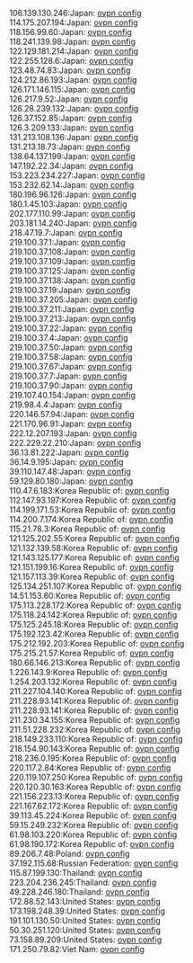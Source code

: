 106.139.130.246:Japan: [ovpn config](vpn/106_139_130_246.ovpn)  
114.175.207.194:Japan: [ovpn config](vpn/114_175_207_194.ovpn)  
118.156.99.60:Japan: [ovpn config](vpn/118_156_99_60.ovpn)  
118.241.139.98:Japan: [ovpn config](vpn/118_241_139_98.ovpn)  
122.129.181.214:Japan: [ovpn config](vpn/122_129_181_214.ovpn)  
122.255.128.6:Japan: [ovpn config](vpn/122_255_128_6.ovpn)  
123.48.74.83:Japan: [ovpn config](vpn/123_48_74_83.ovpn)  
124.212.86.193:Japan: [ovpn config](vpn/124_212_86_193.ovpn)  
126.171.146.115:Japan: [ovpn config](vpn/126_171_146_115.ovpn)  
126.217.9.52:Japan: [ovpn config](vpn/126_217_9_52.ovpn)  
126.28.239.132:Japan: [ovpn config](vpn/126_28_239_132.ovpn)  
126.37.152.85:Japan: [ovpn config](vpn/126_37_152_85.ovpn)  
126.3.209.133:Japan: [ovpn config](vpn/126_3_209_133.ovpn)  
131.213.108.136:Japan: [ovpn config](vpn/131_213_108_136.ovpn)  
131.213.18.73:Japan: [ovpn config](vpn/131_213_18_73.ovpn)  
138.64.137.199:Japan: [ovpn config](vpn/138_64_137_199.ovpn)  
147.192.22.34:Japan: [ovpn config](vpn/147_192_22_34.ovpn)  
153.223.234.227:Japan: [ovpn config](vpn/153_223_234_227.ovpn)  
153.232.62.14:Japan: [ovpn config](vpn/153_232_62_14.ovpn)  
180.196.96.126:Japan: [ovpn config](vpn/180_196_96_126.ovpn)  
180.1.45.103:Japan: [ovpn config](vpn/180_1_45_103.ovpn)  
202.177.110.99:Japan: [ovpn config](vpn/202_177_110_99.ovpn)  
203.181.14.240:Japan: [ovpn config](vpn/203_181_14_240.ovpn)  
218.47.19.7:Japan: [ovpn config](vpn/218_47_19_7.ovpn)  
219.100.37.1:Japan: [ovpn config](vpn/219_100_37_1.ovpn)  
219.100.37.108:Japan: [ovpn config](vpn/219_100_37_108.ovpn)  
219.100.37.109:Japan: [ovpn config](vpn/219_100_37_109.ovpn)  
219.100.37.125:Japan: [ovpn config](vpn/219_100_37_125.ovpn)  
219.100.37.138:Japan: [ovpn config](vpn/219_100_37_138.ovpn)  
219.100.37.19:Japan: [ovpn config](vpn/219_100_37_19.ovpn)  
219.100.37.205:Japan: [ovpn config](vpn/219_100_37_205.ovpn)  
219.100.37.211:Japan: [ovpn config](vpn/219_100_37_211.ovpn)  
219.100.37.213:Japan: [ovpn config](vpn/219_100_37_213.ovpn)  
219.100.37.22:Japan: [ovpn config](vpn/219_100_37_22.ovpn)  
219.100.37.4:Japan: [ovpn config](vpn/219_100_37_4.ovpn)  
219.100.37.50:Japan: [ovpn config](vpn/219_100_37_50.ovpn)  
219.100.37.58:Japan: [ovpn config](vpn/219_100_37_58.ovpn)  
219.100.37.67:Japan: [ovpn config](vpn/219_100_37_67.ovpn)  
219.100.37.7:Japan: [ovpn config](vpn/219_100_37_7.ovpn)  
219.100.37.90:Japan: [ovpn config](vpn/219_100_37_90.ovpn)  
219.107.40.154:Japan: [ovpn config](vpn/219_107_40_154.ovpn)  
219.98.4.4:Japan: [ovpn config](vpn/219_98_4_4.ovpn)  
220.146.57.94:Japan: [ovpn config](vpn/220_146_57_94.ovpn)  
221.170.96.91:Japan: [ovpn config](vpn/221_170_96_91.ovpn)  
222.12.207.193:Japan: [ovpn config](vpn/222_12_207_193.ovpn)  
222.229.22.210:Japan: [ovpn config](vpn/222_229_22_210.ovpn)  
36.13.81.222:Japan: [ovpn config](vpn/36_13_81_222.ovpn)  
36.14.9.195:Japan: [ovpn config](vpn/36_14_9_195.ovpn)  
39.110.147.48:Japan: [ovpn config](vpn/39_110_147_48.ovpn)  
59.129.80.180:Japan: [ovpn config](vpn/59_129_80_180.ovpn)  
110.47.6.183:Korea Republic of: [ovpn config](vpn/110_47_6_183.ovpn)  
112.147.93.197:Korea Republic of: [ovpn config](vpn/112_147_93_197.ovpn)  
114.199.171.53:Korea Republic of: [ovpn config](vpn/114_199_171_53.ovpn)  
114.200.7.174:Korea Republic of: [ovpn config](vpn/114_200_7_174.ovpn)  
115.21.78.3:Korea Republic of: [ovpn config](vpn/115_21_78_3.ovpn)  
121.125.202.55:Korea Republic of: [ovpn config](vpn/121_125_202_55.ovpn)  
121.132.139.58:Korea Republic of: [ovpn config](vpn/121_132_139_58.ovpn)  
121.143.125.177:Korea Republic of: [ovpn config](vpn/121_143_125_177.ovpn)  
121.151.199.16:Korea Republic of: [ovpn config](vpn/121_151_199_16.ovpn)  
121.157.113.39:Korea Republic of: [ovpn config](vpn/121_157_113_39.ovpn)  
125.134.251.107:Korea Republic of: [ovpn config](vpn/125_134_251_107.ovpn)  
14.51.153.60:Korea Republic of: [ovpn config](vpn/14_51_153_60.ovpn)  
175.113.228.172:Korea Republic of: [ovpn config](vpn/175_113_228_172.ovpn)  
175.118.24.142:Korea Republic of: [ovpn config](vpn/175_118_24_142.ovpn)  
175.125.245.18:Korea Republic of: [ovpn config](vpn/175_125_245_18.ovpn)  
175.192.123.42:Korea Republic of: [ovpn config](vpn/175_192_123_42.ovpn)  
175.212.192.203:Korea Republic of: [ovpn config](vpn/175_212_192_203.ovpn)  
175.215.21.57:Korea Republic of: [ovpn config](vpn/175_215_21_57.ovpn)  
180.66.146.213:Korea Republic of: [ovpn config](vpn/180_66_146_213.ovpn)  
1.226.143.9:Korea Republic of: [ovpn config](vpn/1_226_143_9.ovpn)  
1.254.203.132:Korea Republic of: [ovpn config](vpn/1_254_203_132.ovpn)  
211.227.104.140:Korea Republic of: [ovpn config](vpn/211_227_104_140.ovpn)  
211.228.93.141:Korea Republic of: [ovpn config](vpn/211_228_93_141.ovpn)  
211.228.93.141:Korea Republic of: [ovpn config](vpn/211_228_93_141.ovpn)  
211.230.34.155:Korea Republic of: [ovpn config](vpn/211_230_34_155.ovpn)  
211.51.228.232:Korea Republic of: [ovpn config](vpn/211_51_228_232.ovpn)  
218.149.233.110:Korea Republic of: [ovpn config](vpn/218_149_233_110.ovpn)  
218.154.90.143:Korea Republic of: [ovpn config](vpn/218_154_90_143.ovpn)  
218.236.0.195:Korea Republic of: [ovpn config](vpn/218_236_0_195.ovpn)  
220.117.2.84:Korea Republic of: [ovpn config](vpn/220_117_2_84.ovpn)  
220.119.107.250:Korea Republic of: [ovpn config](vpn/220_119_107_250.ovpn)  
220.120.30.163:Korea Republic of: [ovpn config](vpn/220_120_30_163.ovpn)  
221.156.223.13:Korea Republic of: [ovpn config](vpn/221_156_223_13.ovpn)  
221.167.62.172:Korea Republic of: [ovpn config](vpn/221_167_62_172.ovpn)  
39.113.45.224:Korea Republic of: [ovpn config](vpn/39_113_45_224.ovpn)  
59.15.249.232:Korea Republic of: [ovpn config](vpn/59_15_249_232.ovpn)  
61.98.103.220:Korea Republic of: [ovpn config](vpn/61_98_103_220.ovpn)  
61.98.190.172:Korea Republic of: [ovpn config](vpn/61_98_190_172.ovpn)  
89.206.7.48:Poland: [ovpn config](vpn/89_206_7_48.ovpn)  
37.192.115.68:Russian Federation: [ovpn config](vpn/37_192_115_68.ovpn)  
115.87.199.130:Thailand: [ovpn config](vpn/115_87_199_130.ovpn)  
223.204.236.245:Thailand: [ovpn config](vpn/223_204_236_245.ovpn)  
49.228.246.180:Thailand: [ovpn config](vpn/49_228_246_180.ovpn)  
172.88.52.143:United States: [ovpn config](vpn/172_88_52_143.ovpn)  
173.198.248.39:United States: [ovpn config](vpn/173_198_248_39.ovpn)  
191.101.130.50:United States: [ovpn config](vpn/191_101_130_50.ovpn)  
50.30.251.120:United States: [ovpn config](vpn/50_30_251_120.ovpn)  
73.158.89.209:United States: [ovpn config](vpn/73_158_89_209.ovpn)  
171.250.79.82:Viet Nam: [ovpn config](vpn/171_250_79_82.ovpn)  
